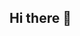 ## Hi there 👋

<!--
**abox-com/abox-com** is a ✨ _special_ ✨ repository because its `README.md` (this file) appears on your GitHub profile.

Here are some ideas to get you started:

- 🔭 I’m currently working on workshop 
- 🌱 I’m currently learning programer
- 👯 I’m looking to collaborate on bidang programer
- 🤔 I’m looking for help with darurat
- 💬 Ask me about rice
- 📫 How to reach me:phone 
- 😄 Pronouns: what
- ⚡ Fun fact: wow
-->
